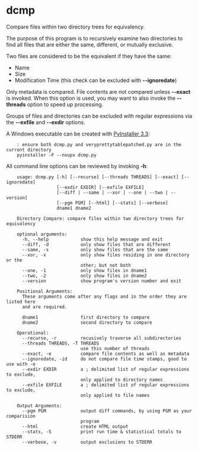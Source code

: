 # dcmp
Compare files within two directory trees for equivalency.

The purpose of this program is to recursively examine two directories to find all files that are either the 
same, different, or mutually exclusive.  

Two files are considered to be the equivalent if they have the same:

* Name
* Size
* Modification Time (this check can be excluded with **--ignoredate**)

Only metadata is compared.  File contents are not compared unless **--exact** is invoked.
When this option is used, you may want to also invoke the **--threads** option to speed up processing.

Groups of files and directories can be excluded with regular expressions via the **--exfile** and **--exdir** options.

A Windows executable can be created with [PyInstaller 3.3](http://www.pyinstaller.org/):
```
    : ensure both dcmp.py and veryprettytablepatched.py are in the current directory
    pyinstaller -F --noupx dcmp.py
```

All command line options can be reviewed by invoking **-h**:

```
    usage: dcmp.py [-h] [--recurse] [--threads THREADS] [--exact] [--ignoredate]
                   [--exdir EXDIR] [--exfile EXFILE]
                   [--diff | --same | --xor | --one | --two | --version]
                   [--pgm PGM] [--html] [--stats] [--verbose]
                   dname1 dname2
    
    Directory Compare: compare files within two directory trees for equivalency
    
    optional arguments:
      -h, --help            show this help message and exit
      --diff, -d            only show files that are different
      --same, -s            only show files that are the same
      --xor, -x             only show files residing in one directory or the
                            other; but not both
      --one, -1             only show files in dname1
      --two, -2             only show files in dname2
      --version             show program's version number and exit
    
    Positional Arguments:
      These arguments come after any flags and in the order they are listed here
      and are required.
    
      dname1                first directory to compare
      dname2                second directory to compare
    
    Operational:
      --recurse, -r         recusively traverse all subdirectories
      --threads THREADS, -T THREADS
                            use this number of threads
      --exact, -e           compare file contents as well as metadata
      --ignoredate, -id     do not compare file time stamps, good to use with -e
      --exdir EXDIR         a ; delimited list of regular expressions to exclude,
                            only applied to directory names
      --exfile EXFILE       a ; delimited list of regular expressions to exclude,
                            only applied to file names
    
    Output Arguments:
      --pgm PGM             output diff commands, by using PGM as your comparision
                            program
      --html                create HTML output
      --stats, -S           print run time & statistical totals to STDERR
      --verbose, -v         output exclusions to STDERR
```
